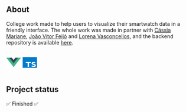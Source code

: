 ## About
College work made to help users to visualize their smartwatch data in a friendly interface. The whole work was made in partner with [Cássia Mariane](https://github.com/cassiamariane), [João Vítor Feijó](https://github.com/joaovitorffeijo) and [Lorena Vasconcellos](https://github.com/lorenavasconcellos), and the backend repository is available [here](https://github.com/joaovitorffeijo/smartwatch-api).<br/>

<div style="display: inline_block"><br>
    <img align="center" alt="VueJS" title="VueJS" height="30" width="40" src="https://raw.githubusercontent.com/devicons/devicon/master/icons/vuejs/vuejs-original.svg">
    <img align="center" alt="Typescript" title="Typescript" height="30" width="40" src="https://raw.githubusercontent.com/devicons/devicon/master/icons/typescript/typescript-original.svg">
    
</div>
<br/>

## Project status
✅ Finished ✅
<br/>
